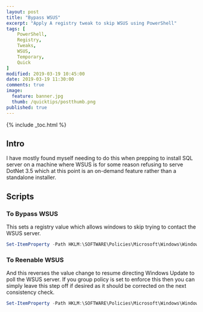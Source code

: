 ```yaml
---
layout: post
title: "Bypass WSUS"
excerpt: "Apply A registry tweak to skip WSUS using PowerShell"
tags: [
    PowerShell,
    Registry,
    Tweaks,
    WSUS,
    Temporary,
    Quick
]
modified: 2019-03-19 10:45:00
date: 2019-03-19 11:30:00
comments: true
image:
  feature: banner.jpg
  thumb: /quicktips/postthumb.png
published: true
---
```

{% include _toc.html %}

## Intro

I have mostly found myself needing to do this when prepping to install SQL server on a machine where WSUS is for some reason refusing to serve DotNet 3.5 which at this point is an on-demand feature rather than a standalone installer.

## Scripts

### To Bypass WSUS

This sets a registry value which allows windows to skip trying to contact the WSUS server.

```powershell
Set-ItemProperty -Path HKLM:\SOFTWARE\Policies\Microsoft\Windows\WindowsUpdate\AU -Name UseWUServer -Value 0
```

### To Reenable WSUS

And this reverses the value change to resume directing Windows Update to poll the WSUS server. If you group policy is set to enforce this then you can simply leave this step off if desired as it should be corrected on the next consistency check.

```powershell
Set-ItemProperty -Path HKLM:\SOFTWARE\Policies\Microsoft\Windows\WindowsUpdate\AU -Name UseWUServer -Value 1
```